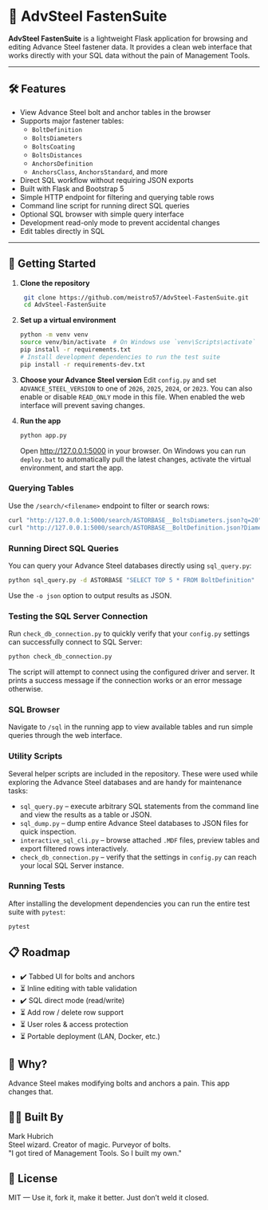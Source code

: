 # 🔩 AdvSteel FastenSuite

**AdvSteel FastenSuite** is a lightweight Flask application for browsing and editing Advance Steel fastener data. It provides a clean web interface that works directly with your SQL data without the pain of Management Tools.

---

## 🛠️ Features

- View Advance Steel bolt and anchor tables in the browser
- Supports major fastener tables:
  - `BoltDefinition`
  - `BoltsDiameters`
  - `BoltsCoating`
  - `BoltsDistances`
  - `AnchorsDefinition`
  - `AnchorsClass`, `AnchorsStandard`, and more
- Direct SQL workflow without requiring JSON exports
- Built with Flask and Bootstrap 5
- Simple HTTP endpoint for filtering and querying table rows
- Command line script for running direct SQL queries
- Optional SQL browser with simple query interface
- Development read-only mode to prevent accidental changes
- Edit tables directly in SQL

---

## 🚀 Getting Started

1. **Clone the repository**
   ```bash
    git clone https://github.com/meistro57/AdvSteel-FastenSuite.git
    cd AdvSteel-FastenSuite
   ```
2. **Set up a virtual environment**
   ```bash
   python -m venv venv
   source venv/bin/activate  # On Windows use `venv\Scripts\activate`
   pip install -r requirements.txt
   # Install development dependencies to run the test suite
   pip install -r requirements-dev.txt
   ```
3. **Choose your Advance Steel version**
   Edit `config.py` and set `ADVANCE_STEEL_VERSION` to one of `2026`, `2025`, `2024`, or `2023`.
   You can also enable or disable `READ_ONLY` mode in this file. When enabled the
   web interface will prevent saving changes.

4. **Run the app**
   ```bash
   python app.py
   ```
   Open <http://127.0.0.1:5000> in your browser.
   On Windows you can run `deploy.bat` to automatically pull the latest
   changes, activate the virtual environment, and start the app.

### Querying Tables
Use the `/search/<filename>` endpoint to filter or search rows:

```bash
curl "http://127.0.0.1:5000/search/ASTORBASE__BoltsDiameters.json?q=20"
curl "http://127.0.0.1:5000/search/ASTORBASE__BoltDefinition.json?Diameter=20&Name=Hex"
```

### Running Direct SQL Queries
You can query your Advance Steel databases directly using `sql_query.py`:

```bash
python sql_query.py -d ASTORBASE "SELECT TOP 5 * FROM BoltDefinition"
```
Use the `-o json` option to output results as JSON.

### Testing the SQL Server Connection
Run `check_db_connection.py` to quickly verify that your
`config.py` settings can successfully connect to SQL Server:

```bash
python check_db_connection.py
```
The script will attempt to connect using the configured driver and
server. It prints a success message if the connection works or an
error message otherwise.

### SQL Browser
Navigate to `/sql` in the running app to view available tables and run simple
queries through the web interface.

### Utility Scripts
Several helper scripts are included in the repository. These were used while
exploring the Advance Steel databases and are handy for maintenance tasks:

- `sql_query.py` – execute arbitrary SQL statements from the command line and
  view the results as a table or JSON.
- `sql_dump.py` – dump entire Advance Steel databases to JSON files for quick
  inspection.
- `interactive_sql_cli.py` – browse attached `.MDF` files, preview tables and
  export filtered rows interactively.
- `check_db_connection.py` – verify that the settings in `config.py` can reach
  your local SQL Server instance.

### Running Tests
After installing the development dependencies you can run the
entire test suite with `pytest`:

```bash
pytest
```

## 📋 Roadmap
- ✔️ Tabbed UI for bolts and anchors
- ⏳ Inline editing with table validation
- ✔️ SQL direct mode (read/write)
- ⏳ Add row / delete row support
- ⏳ User roles & access protection
- ⏳ Portable deployment (LAN, Docker, etc.)

## 🧠 Why?
Advance Steel makes modifying bolts and anchors a pain. This app changes that.

## 👷‍♂️ Built By
Mark Hubrich  
Steel wizard. Creator of magic. Purveyor of bolts.  
"I got tired of Management Tools. So I built my own."

## 🧲 License
MIT — Use it, fork it, make it better. Just don’t weld it closed.
